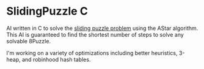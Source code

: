 # SlidingPuzzle C
AI written in C to solve the [sliding puzzle problem](https://coursera.cs.princeton.edu/algs4/assignments/8puzzle/specification.php) using the AStar algorithm. This AI is guaranteed to find the shortest number of steps to solve any solvable 8Puzzle. 

I'm working on a variety of optimizations including better heuristics, 3-heap, and robinhood hash tables.
